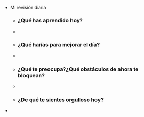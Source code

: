 - Mi revisión diaria
	- ### ¿Qué has aprendido hoy?
	-
	- ### ¿Qué harías para mejorar el día?
	-
	- ### ¿Qué te preocupa?¿Qué obstáculos de ahora te bloquean?
	-
	- ### ¿De qué te sientes orgulloso hoy?
-